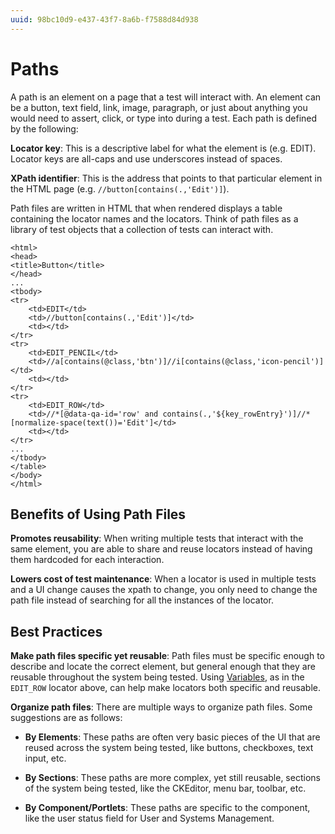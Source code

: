 ```yaml
---
uuid: 98bc10d9-e437-43f7-8a6b-f7588d84d938
---
```

# Paths

A path is an element on a page that a test will interact with.  An element can be a button, text field, link, image, paragraph, or just about anything you would need to assert, click, or type into during a test. Each path is defined by the following:

**Locator key**: This is a descriptive label for what the element is (e.g. EDIT). Locator keys are all-caps and use underscores instead of spaces.

**XPath identifier**: This is the address that points to that particular element in the HTML page (e.g. `//button[contains(.,'Edit')]`).

Path files are written in HTML that when rendered displays a table containing the locator names and the locators. Think of path files as a library of test objects that a collection of tests can interact with.

```
<html>
<head>
<title>Button</title>
</head>
...
<tbody>
<tr>
	<td>EDIT</td>
	<td>//button[contains(.,'Edit')]</td>
	<td></td>
</tr>
<tr>
	<td>EDIT_PENCIL</td>
	<td>//a[contains(@class,'btn')]//i[contains(@class,'icon-pencil')]</td>
	<td></td>
</tr>
<tr>
	<td>EDIT_ROW</td>
	<td>//*[@data-qa-id='row' and contains(.,'${key_rowEntry}')]//*[normalize-space(text())='Edit']</td>
	<td></td>
</tr>
...
</tbody>
</table>
</body>
</html>
```

## Benefits of Using Path Files

**Promotes reusability**: When writing multiple tests that interact with the same element, you are able to share and reuse locators instead of having them hardcoded for each interaction.

**Lowers cost of test maintenance**: When a locator is used in multiple tests and a UI change causes the xpath to change, you only need to change the path file instead of searching for all the instances of the locator.

## Best Practices

**Make path files specific yet reusable**: Path files must be specific enough to describe and locate the correct element, but general enough that they are reusable throughout the system being tested. Using [Variables](./variables.md), as in the `EDIT_ROW` locator above, can help make locators both specific and reusable.

**Organize path files**: There are multiple ways to organize path files. Some suggestions are as follows:

  * **By Elements**: These paths are often very basic pieces of the UI that are reused across the system being tested, like buttons, checkboxes, text input, etc.

  * **By Sections**: These paths are more complex, yet still reusable, sections of the system being tested, like the CKEditor, menu bar, toolbar, etc.

  * **By Component/Portlets**: These paths are specific to the component, like the user status field for User and Systems Management.
